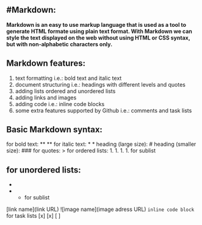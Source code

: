 #Markdown:
-----------
**Markdown is an easy to use markup language that is used as a tool to generate HTML formate using plain text format.
With Markdown we can style the text displayed on the web without using HTML or CSS syntax, but with non-alphabetic characters only.**


## Markdown features:
1.  text formatting
   i.e.: bold text and italic text
2. document structuring
  i.e.: headings with different levels and quotes 
3. adding lists
  ordered and unordered lists
4. adding links and images
5. adding code
  i.e.: inline code blocks
6. some extra features supported by Github
  i.e.: comments and task lists

## Basic Markdown syntax:
for bold text: ** **
for italic text: * *
heading (large size): #
heading (smaller size): ###
for quotes: >
for ordered lists:
1.
1.
1.
    1. for sublist
    
for unordered lists:
-
-
-
    - for sublist
    
[link name](link URL)
![image name](image adress URL)
`inline code block`
for task lists
[x]
[x]
[ ]
